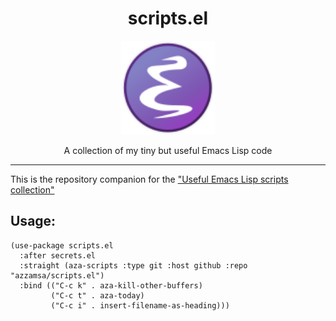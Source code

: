 <div align="center">
<h1>scripts.el</h1>
<img src='https://raw.githubusercontent.com/azzamsa/emacs.d/master/assets/emacs-logo.svg' width=150px/>

A collection of my tiny but useful Emacs Lisp code

</div>

---

This is the repository companion for the ["Useful Emacs Lisp scripts collection"](https://azzamsa.com/n/scripts-el/)

## Usage:

``` elisp
(use-package scripts.el
  :after secrets.el
  :straight (aza-scripts :type git :host github :repo "azzamsa/scripts.el")
  :bind (("C-c k" . aza-kill-other-buffers)
         ("C-c t" . aza-today)
         ("C-c i" . insert-filename-as-heading)))
```
